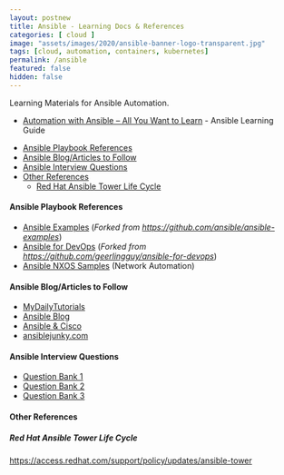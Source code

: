 ```yaml
---
layout: postnew
title: Ansible - Learning Docs & References
categories: [ cloud ]
image: "assets/images/2020/ansible-banner-logo-transparent.jpg"
tags: [cloud, automation, containers, kubernetes]
permalink: /ansible
featured: false
hidden: false
---
```


Learning Materials for Ansible Automation.
- [Automation with Ansible – All You Want to Learn](https://www.techbeatly.com/ansible/) - Ansible Learning Guide

<!-- TOC -->

- [Ansible Playbook References](#ansible-playbook-references)
- [Ansible Blog/Articles to Follow](#ansible-blogarticles-to-follow)
- [Ansible Interview Questions](#ansible-interview-questions)
- [Other References](#other-references)
  - [Red Hat Ansible Tower Life Cycle](#red-hat-ansible-tower-life-cycle)

<!-- /TOC -->

#### Ansible Playbook References
- [Ansible Examples](https://github.com/TeamC/ansible-examples) 
(*Forked from https://github.com/ansible/ansible-examples*)
- [Ansible for DevOps](https://github.com/TeamC/ansible-for-devops) 
(*Forked from https://github.com/geerlingguy/ansible-for-devops*)
- [Ansible NXOS Samples](https://github.com/TeamC/Ansible-NXOS) (Network Automation)

#### Ansible Blog/Articles to Follow
- [MyDailyTutorials](http://www.mydailytutorials.com/category/tutorials/ansible/)
- [Ansible Blog](https://www.ansible.com/blog)
- [Ansible & Cisco](https://blogs.cisco.com/tag/ansible)
- [ansiblejunky.com](https://www.ansiblejunky.com/)

#### Ansible Interview Questions
- [Question Bank 1](https://career.guru99.com/ansible-interview-questions-answers/)
- [Question Bank 2](https://www.edureka.co/blog/interview-questions/ansible-interview-questions/)
- [Question Bank 3](https://mindmajix.com/ansible-interview-questions)

#### Other References

##### Red Hat Ansible Tower Life Cycle

https://access.redhat.com/support/policy/updates/ansible-tower

